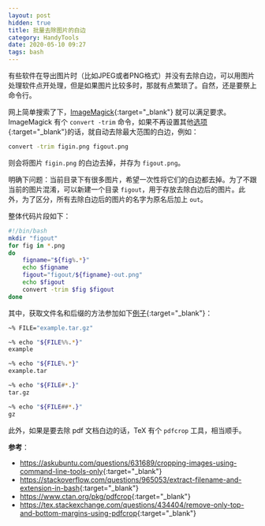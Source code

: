```yaml
---
layout: post
hidden: true
title: 批量去除图片的白边
category: HandyTools
date: 2020-05-10 09:27
tags: bash
---
```

有些软件在导出图片时（比如JPEG或者PNG格式）并没有去除白边，可以用图片处理软件点开处理，但是如果图片比较多时，那就有点繁琐了。自然，还是要祭上命令行。

网上简单搜索了下，[ImageMagick][im]{:target="_blank"} 就可以满足要求。ImageMagick 有个 `convert -trim` 命令，如果不再设置其他[选项][option]{:target="_blank"}的话，就自动去除最大范围的白边，例如：
```bash
convert -trim figin.png figout.png
```
则会将图片 `figin.png` 的白边去掉，并存为 `figout.png`。

明确下问题：当前目录下有很多图片，希望一次性将它们的白边都去掉。为了不跟当前的图片混淆，可以新建一个目录 `figout`，用于存放去除白边后的图片。此外，为了区分，所有去除白边后的图片的名字为原名后加上 `out`。

整体代码片段如下：
```bash
#!/bin/bash
mkdir "figout"
for fig in *.png
do 
    figname="${fig%.*}"
    echo $figname
    figout="figout/${figname}-out.png"
    echo $figout
    convert -trim $fig $figout
done
```
其中，获取文件名和后缀的方法参加如下[例子][soexample]{:target="_blank"}：
```bash
~% FILE="example.tar.gz"

~% echo "${FILE%%.*}"
example

~% echo "${FILE%.*}"
example.tar

~% echo "${FILE#*.}"
tar.gz

~% echo "${FILE##*.}"
gz
```

此外，如果是要去除 pdf 文档白边的话，TeX 有个 `pdfcrop` 工具，相当顺手。

[im]: https://imagemagick.org/
[option]: https://imagemagick.org/script/command-line-options.php
[soexample]: https://stackoverflow.com/a/965069

**参考**：
* <https://askubuntu.com/questions/631689/cropping-images-using-command-line-tools-only>{:target="_blank"}
* <https://stackoverflow.com/questions/965053/extract-filename-and-extension-in-bash>{:target="_blank"}
* <https://www.ctan.org/pkg/pdfcrop>{:target="_blank"}
* <https://tex.stackexchange.com/questions/434404/remove-only-top-and-bottom-margins-using-pdfcrop>{:target="_blank"}